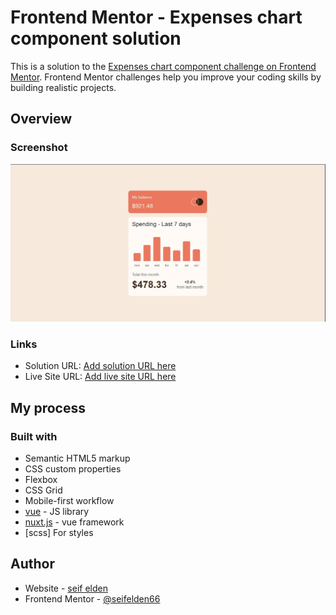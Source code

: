 # Frontend Mentor - Expenses chart component solution

This is a solution to the [Expenses chart component challenge on Frontend Mentor](https://www.frontendmentor.io/challenges/expenses-chart-component-e7yJBUdjwt). Frontend Mentor challenges help you improve your coding skills by building realistic projects. 



## Overview

### Screenshot

![](./images/screenshot.jpg)


### Links

- Solution URL: [Add solution URL here](https://github.com/seifelden66/Expenses-chart-frontendmonetor)
- Live Site URL: [Add live site URL here](https://cheery-liger-bccdca.netlify.app/)

## My process

### Built with

- Semantic HTML5 markup
- CSS custom properties
- Flexbox
- CSS Grid
- Mobile-first workflow
- [vue](https://vuejs.org/) - JS library
- [nuxt.js](https://nuxtjs.org/) - vue framework
- [scss] For styles


## Author

- Website - [seif elden](https://seif-elden.netlify.app/?fbclid=PAAabBCVvtoSvpl8sd-mVAX6UYpEtESwxYm6FbJ_BhwO0e1m0XzNl_dZLi1rg)
- Frontend Mentor - [@seifelden66](https://www.frontendmentor.io/profile/seifelden66)

